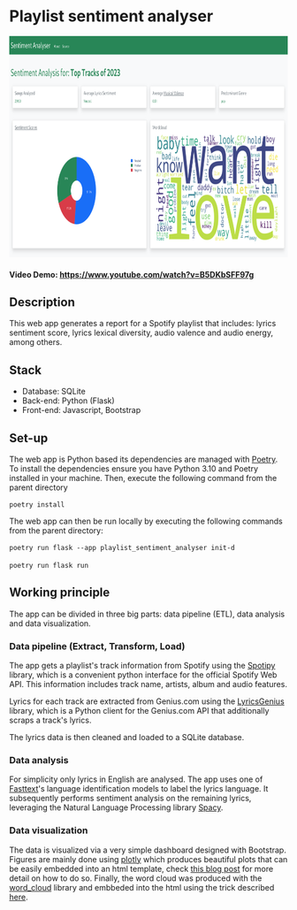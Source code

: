 # Playlist sentiment analyser

<img src="./playlist_sentiment_analyser/static/screenshot.png" height="400">

#### Video Demo: https://www.youtube.com/watch?v=B5DKbSFF97g

## Description

This web app generates a report for a Spotify playlist that includes: lyrics sentiment score, lyrics lexical diversity, audio valence and audio energy, among others.

## Stack

* Database: SQLite
* Back-end: Python (Flask)
* Front-end: Javascript, Bootstrap

## Set-up

The web app is Python based its dependencies are managed with [Poetry](https://github.com/python-poetry/poetry). To install the dependencies ensure you have Python 3.10 and Poetry installed in your machine. Then, execute the following command from the parent directory

    poetry install

The web app can then be run locally by executing the following commands from the parent directory:

    poetry run flask --app playlist_sentiment_analyser init-d

    poetry run flask run

## Working principle

The app can be divided in three big parts: data pipeline (ETL), data analysis and data visualization. 

### Data pipeline (Extract, Transform, Load)

The app gets a playlist's track information from Spotify using the [Spotipy](https://github.com/spotipy-dev/spotipy) library, which is a convenient python interface for the official Spotify Web API. This information includes track name, artists, album and audio features.

Lyrics for each track are extracted from Genius.com using the [LyricsGenius](https://github.com/johnwmillr/LyricsGenius) library, which is a Python client for the Genius.com API that additionally scraps a track's lyrics. 

The lyrics data is then cleaned and loaded to a SQLite database.

### Data analysis

For simplicity only lyrics in English are analysed. The app uses one of [Fasttext](https://github.com/facebookresearch/fastText)'s language identification models to label the lyrics language. It subsequently performs sentiment analysis on the remaining lyrics, leveraging the Natural Language
Processing library [Spacy](https://github.com/explosion/spaCy).

### Data visualization

The data is visualized via a very simple dashboard designed with Bootstrap. Figures are mainly done using [plotly](https://github.com/plotly/plotly.py) which produces beautiful plots that can be easily embedded into an html template, check [this blog post](https://kenneho.net/2021/07/11/plotly-without-dash/) for more detail on how to do so. Finally, the word cloud was produced with the [word_cloud](https://github.com/amueller/word_cloud) library and embbeded into the html using the trick described [here](https://stackoverflow.com/questions/20107414/passing-a-matplotlib-figure-to-html-flask).
